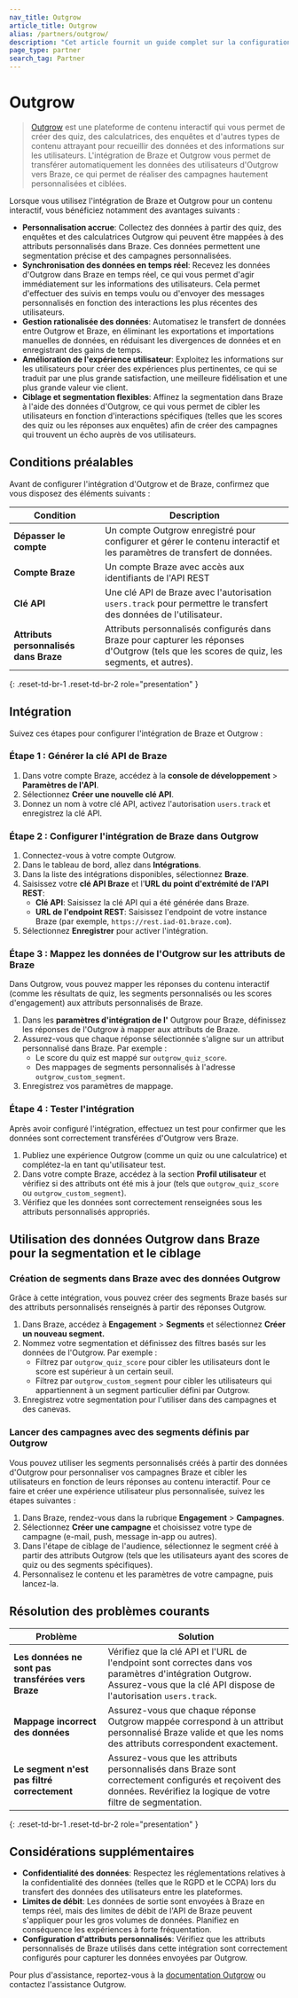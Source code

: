 ```yaml
---
nav_title: Outgrow
article_title: Outgrow
alias: /partners/outgrow/
description: "Cet article fournit un guide complet sur la configuration d'une intégration native entre Outgrow et Braze pour une meilleure synchronisation des données des utilisateurs et des campagnes personnalisées."
page_type: partner
search_tag: Partner
---
```


# Outgrow

> [Outgrow](https://outgrow.co/) est une plateforme de contenu interactif qui vous permet de créer des quiz, des calculatrices, des enquêtes et d'autres types de contenu attrayant pour recueillir des données et des informations sur les utilisateurs. L'intégration de Braze et Outgrow vous permet de transférer automatiquement les données des utilisateurs d'Outgrow vers Braze, ce qui permet de réaliser des campagnes hautement personnalisées et ciblées.

Lorsque vous utilisez l'intégration de Braze et Outgrow pour un contenu interactif, vous bénéficiez notamment des avantages suivants :

- **Personnalisation accrue**: Collectez des données à partir des quiz, des enquêtes et des calculatrices Outgrow qui peuvent être mappées à des attributs personnalisés dans Braze. Ces données permettent une segmentation précise et des campagnes personnalisées.
- **Synchronisation des données en temps réel**: Recevez les données d'Outgrow dans Braze en temps réel, ce qui vous permet d'agir immédiatement sur les informations des utilisateurs. Cela permet d'effectuer des suivis en temps voulu ou d'envoyer des messages personnalisés en fonction des interactions les plus récentes des utilisateurs.
- **Gestion rationalisée des données**: Automatisez le transfert de données entre Outgrow et Braze, en éliminant les exportations et importations manuelles de données, en réduisant les divergences de données et en enregistrant des gains de temps.
- **Amélioration de l'expérience utilisateur**: Exploitez les informations sur les utilisateurs pour créer des expériences plus pertinentes, ce qui se traduit par une plus grande satisfaction, une meilleure fidélisation et une plus grande valeur vie client.
- **Ciblage et segmentation flexibles**: Affinez la segmentation dans Braze à l'aide des données d'Outgrow, ce qui vous permet de cibler les utilisateurs en fonction d'interactions spécifiques (telles que les scores des quiz ou les réponses aux enquêtes) afin de créer des campagnes qui trouvent un écho auprès de vos utilisateurs.

## Conditions préalables

Avant de configurer l'intégration d'Outgrow et de Braze, confirmez que vous disposez des éléments suivants :

| Condition | Description |
|-------------|-------------|
| **Dépasser le compte** | Un compte Outgrow enregistré pour configurer et gérer le contenu interactif et les paramètres de transfert de données. |
| **Compte Braze** | Un compte Braze avec accès aux identifiants de l'API REST |
| **Clé API** | Une clé API de Braze avec l'autorisation `users.track` pour permettre le transfert des données de l'utilisateur. |
| **Attributs personnalisés dans Braze** | Attributs personnalisés configurés dans Braze pour capturer les réponses d'Outgrow (tels que les scores de quiz, les segments, et autres). |
{: .reset-td-br-1 .reset-td-br-2 role="presentation" }

## Intégration

Suivez ces étapes pour configurer l'intégration de Braze et Outgrow :

### Étape 1 : Générer la clé API de Braze

1. Dans votre compte Braze, accédez à la **console de développement** > **Paramètres de l'API**.
2. Sélectionnez **Créer une nouvelle clé API**.
3. Donnez un nom à votre clé API, activez l'autorisation `users.track` et enregistrez la clé API.

### Étape 2 : Configurer l'intégration de Braze dans Outgrow

1. Connectez-vous à votre compte Outgrow.
2. Dans le tableau de bord, allez dans **Intégrations**.
3. Dans la liste des intégrations disponibles, sélectionnez **Braze**.
4. Saisissez votre **clé API Braze** et l'**URL du point d'extrémité de l'API REST**:
   - **Clé API**: Saisissez la clé API qui a été générée dans Braze.
   - **URL de l'endpoint REST**: Saisissez l'endpoint de votre instance Braze (par exemple, `https://rest.iad-01.braze.com`).
5. Sélectionnez **Enregistrer** pour activer l'intégration.

### Étape 3 : Mappez les données de l'Outgrow sur les attributs de Braze

Dans Outgrow, vous pouvez mapper les réponses du contenu interactif (comme les résultats de quiz, les segments personnalisés ou les scores d'engagement) aux attributs personnalisés de Braze.

1. Dans les **paramètres d'intégration de l'** Outgrow pour Braze, définissez les réponses de l'Outgrow à mapper aux attributs de Braze.
2. Assurez-vous que chaque réponse sélectionnée s'aligne sur un attribut personnalisé dans Braze. Par exemple :
   - Le score du quiz est mappé sur `outgrow_quiz_score`.
   - Des mappages de segments personnalisés à l'adresse `outgrow_custom_segment`.
3. Enregistrez vos paramètres de mappage.

### Étape 4 : Tester l'intégration

Après avoir configuré l'intégration, effectuez un test pour confirmer que les données sont correctement transférées d'Outgrow vers Braze.

1. Publiez une expérience Outgrow (comme un quiz ou une calculatrice) et complétez-la en tant qu'utilisateur test.
2. Dans votre compte Braze, accédez à la section **Profil utilisateur** et vérifiez si des attributs ont été mis à jour (tels que `outgrow_quiz_score` ou `outgrow_custom_segment`).
3. Vérifiez que les données sont correctement renseignées sous les attributs personnalisés appropriés.

## Utilisation des données Outgrow dans Braze pour la segmentation et le ciblage

### Création de segments dans Braze avec des données Outgrow

Grâce à cette intégration, vous pouvez créer des segments Braze basés sur des attributs personnalisés renseignés à partir des réponses Outgrow.

1. Dans Braze, accédez à **Engagement** > **Segments** et sélectionnez **Créer un nouveau segment.**
2. Nommez votre segmentation et définissez des filtres basés sur les données de l'Outgrow. Par exemple :
   - Filtrez par `outgrow_quiz_score` pour cibler les utilisateurs dont le score est supérieur à un certain seuil.
   - Filtrez par `outgrow_custom_segment` pour cibler les utilisateurs qui appartiennent à un segment particulier défini par Outgrow.
3. Enregistrez votre segmentation pour l'utiliser dans des campagnes et des canevas.

### Lancer des campagnes avec des segments définis par Outgrow

Vous pouvez utiliser les segments personnalisés créés à partir des données d'Outgrow pour personnaliser vos campagnes Braze et cibler les utilisateurs en fonction de leurs réponses au contenu interactif. Pour ce faire et créer une expérience utilisateur plus personnalisée, suivez les étapes suivantes :

1. Dans Braze, rendez-vous dans la rubrique **Engagement** > **Campagnes**.
2. Sélectionnez **Créer une campagne** et choisissez votre type de campagne (e-mail, push, message in-app ou autres).
3. Dans l'étape de ciblage de l'audience, sélectionnez le segment créé à partir des attributs Outgrow (tels que les utilisateurs ayant des scores de quiz ou des segments spécifiques).
4. Personnalisez le contenu et les paramètres de votre campagne, puis lancez-la.

## Résolution des problèmes courants

| Problème | Solution |
|-------|----------|
| **Les données ne sont pas transférées vers Braze** | Vérifiez que la clé API et l'URL de l'endpoint sont correctes dans vos paramètres d'intégration Outgrow. Assurez-vous que la clé API dispose de l'autorisation `users.track`. |
| **Mappage incorrect des données** | Assurez-vous que chaque réponse Outgrow mappée correspond à un attribut personnalisé Braze valide et que les noms des attributs correspondent exactement. |
| **Le segment n'est pas filtré correctement** | Assurez-vous que les attributs personnalisés dans Braze sont correctement configurés et reçoivent des données. Revérifiez la logique de votre filtre de segmentation. |
{: .reset-td-br-1 .reset-td-br-2 role="presentation" }

## Considérations supplémentaires

- **Confidentialité des données**: Respectez les réglementations relatives à la confidentialité des données (telles que le RGPD et le CCPA) lors du transfert des données des utilisateurs entre les plateformes.
- **Limites de débit**: Les données de sortie sont envoyées à Braze en temps réel, mais des limites de débit de l'API de Braze peuvent s'appliquer pour les gros volumes de données. Planifiez en conséquence les expériences à forte fréquentation.
- **Configuration d'attributs personnalisés**: Vérifiez que les attributs personnalisés de Braze utilisés dans cette intégration sont correctement configurés pour capturer les données envoyées par Outgrow.

Pour plus d'assistance, reportez-vous à la [documentation Outgrow](https://support.outgrow.co/docs/configuring-native-integration-between-outgrow-braze) ou contactez l'assistance Outgrow.